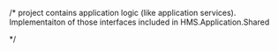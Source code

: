 ﻿
/*
project contains application logic (like application services).
Implementaiton of those interfaces included in HMS.Application.Shared

*/